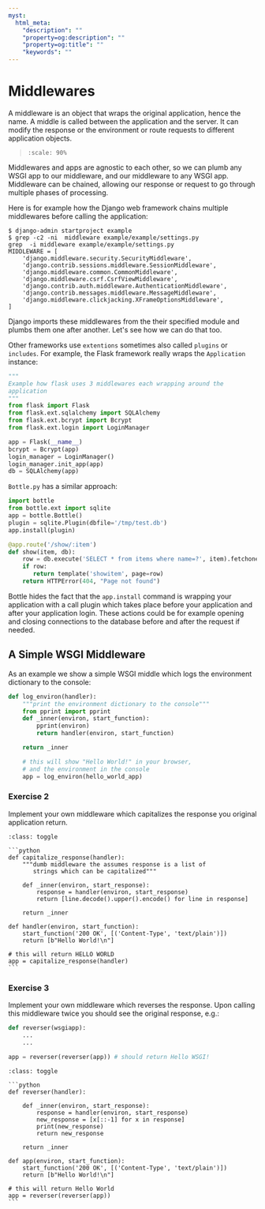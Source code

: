 ```yaml
---
myst:
  html_meta:
    "description": ""
    "property=og:description": ""
    "property=og:title": ""
    "keywords": ""
---
```


# Middlewares

A middleware is an object that wraps the original application,
hence the name.
A middle is called between the application and the server.
It can modify the response or the environment or route requests to
different application objects.

> ```{image} ./_static/middlewares2.png
> :scale: 90%
> ```

Middlewares and apps are agnostic to each other,
so we can plumb any WSGI app to our middleware,
and our middleware to any WSGI app. Middleware can be chained,
allowing our response or request to go through multiple
phases of processing.

Here is for example how the Django web framework chains multiple middlewares
before calling the application:

```shell
$ django-admin startproject example
$ grep -c2 -ni  middleware example/example/settings.py
grep  -i middleware example/example/settings.py
MIDDLEWARE = [
    'django.middleware.security.SecurityMiddleware',
    'django.contrib.sessions.middleware.SessionMiddleware',
    'django.middleware.common.CommonMiddleware',
    'django.middleware.csrf.CsrfViewMiddleware',
    'django.contrib.auth.middleware.AuthenticationMiddleware',
    'django.contrib.messages.middleware.MessageMiddleware',
    'django.middleware.clickjacking.XFrameOptionsMiddleware',
]
```

Django imports these middlewares from the their
specified module and plumbs them one after another. Let's see how
we can do that too.

Other frameworks use `extentions` sometimes also called `plugins` or
`includes`. For example, the Flask framework really wraps the
`Application` instance:

```python
"""
Example how flask uses 3 middlewares each wrapping around the
application
"""
from flask import Flask
from flask.ext.sqlalchemy import SQLAlchemy
from flask.ext.bcrypt import Bcrypt
from flask.ext.login import LoginManager

app = Flask(__name__)
bcrypt = Bcrypt(app)
login_manager = LoginManager()
login_manager.init_app(app)
db = SQLAlchemy(app)
```

`Bottle.py` has a similar approach:

```python
import bottle
from bottle.ext import sqlite
app = bottle.Bottle()
plugin = sqlite.Plugin(dbfile='/tmp/test.db')
app.install(plugin)

@app.route('/show/:item')
def show(item, db):
    row = db.execute('SELECT * from items where name=?', item).fetchone()
    if row:
       return template('showitem', page=row)
    return HTTPError(404, "Page not found")
```

Bottle hides the fact that the `app.install` command is wrapping your
application with a call plugin which takes place before your application
and after your application login. These actions could be for example opening
and closing connections to the database before and after the request if
needed.

## A Simple WSGI Middleware

As an example we show a simple WSGI middle which logs the
environment dictionary to the console:

```python
def log_environ(handler):
    """print the environment dictionary to the console"""
    from pprint import pprint
    def _inner(environ, start_function):
        pprint(environ)
        return handler(environ, start_function)

    return _inner

    # this will show "Hello World!" in your browser,
    # and the environment in the console
    app = log_environ(hello_world_app)
```

### Exercise 2

Implement your own middleware which capitalizes the response you original
application return.

````{admonition} Solution
:class: toggle

```python
def capitalize_response(handler):
    """dumb middleware the assumes response is a list of
       strings which can be capitalized"""

    def _inner(environ, start_response):
        response = handler(environ, start_response)
        return [line.decode().upper().encode() for line in response]

    return _inner

def handler(environ, start_function):
    start_function('200 OK', [('Content-Type', 'text/plain')])
    return [b"Hello World!\n"]

# this will return HELLO WORLD
app = capitalize_response(handler)
```
````

### Exercise 3

Implement your own middleware which reverses the response. Upon calling this
middleware twice you should see the original response, e.g.:

```python
def reverser(wsgiapp):
    ...
    ...

app = reverser(reverser(app)) # should return Hello WSGI!
```

````{admonition} Solution
:class: toggle

```python
def reverser(handler):

    def _inner(environ, start_response):
        response = handler(environ, start_response)
        new_response = [x[::-1] for x in response]
        print(new_response)
        return new_response

    return _inner

def app(environ, start_function):
    start_function('200 OK', [('Content-Type', 'text/plain')])
    return [b"Hello World!\n"]

# this will return Hello World
app = reverser(reverser(app))
```
````
